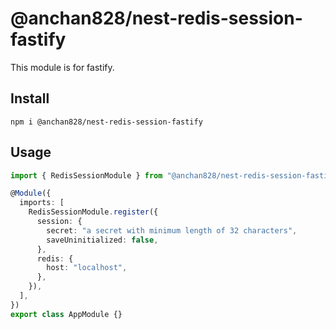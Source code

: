 # @anchan828/nest-redis-session-fastify

This module is for fastify.

## Install

```shell
npm i @anchan828/nest-redis-session-fastify
```

## Usage

```typescript
import { RedisSessionModule } from "@anchan828/nest-redis-session-fastify";

@Module({
  imports: [
    RedisSessionModule.register({
      session: {
        secret: "a secret with minimum length of 32 characters",
        saveUninitialized: false,
      },
      redis: {
        host: "localhost",
      },
    }),
  ],
})
export class AppModule {}
```
